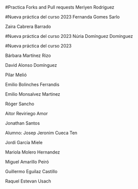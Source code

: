 #Practica Forks and Pull requests
Meriyen Rodriguez

#Nueva práctica del curso 2023
Fernanda Gomes Sarlo

Zaira Cabrera Barrado


#Nueva práctica del curso 2023
Núria Domínguez Domínguez

#Nueva práctica del curso 2023

Bárbara Martínez Rizo

David Alonso Domínguez

Pilar Melió

Emilio Bolinches Ferrandis

Emilio Monsalvez Martinez


Róger Sancho

Aitor Reviriego Amor

Jonathan Santos

Alumno: Josep Jeronim Cueca Ten


Jordi García Miele

Mariola Molero Hernandez


Miguel Amarillo Peiró


Guillermo Eguilaz Castillo

Raquel Estevan Usach


